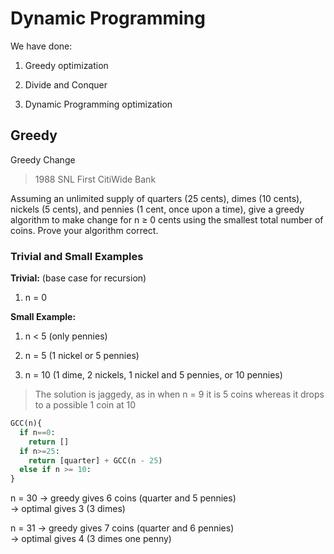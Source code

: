 # Dynamic Programming

We have done:

1. Greedy optimization

1. Divide and Conquer

1. Dynamic Programming optimization

## Greedy

Greedy Change

> 1988 SNL First CitiWide Bank

Assuming an unlimited supply of quarters (25 cents), dimes (10 cents), nickels
(5 cents), and pennies (1 cent, once upon a time), give a greedy algorithm to
make change for n &ge; 0 cents using the smallest total number of coins. Prove
your algorithm correct.

### Trivial and Small Examples

**Trivial:** (base case for recursion)

1. n = 0

**Small Example:**

1. n < 5 (only pennies)

1. n = 5 (1 nickel or 5 pennies)

1. n = 10 (1 dime, 2 nickels, 1 nickel and 5 pennies, or 10 pennies)

> The solution is jaggedy, as in when n = 9 it is 5 coins whereas it drops
to a possible 1 coin at 10


```python
GCC(n){
  if n==0:
    return []
  if n>=25:
    return [quarter] + GCC(n - 25)
  else if n >= 10:
}
```

n = 30 -> greedy gives 6 coins (quarter and 5 pennies)  
-> optimal gives 3 (3 dimes)

n = 31 -> greedy gives 7 coins (quarter and 6 pennies)  
-> optimal gives 4 (3 dimes one penny)
